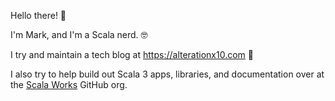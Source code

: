 Hello there! 👋

I'm Mark, and I'm a Scala nerd. 🤓

I try and maintain a tech blog at https://alterationx10.com 📝

I also try to help build out Scala 3 apps, libraries, and documentation over at
the [Scala Works](https://github.com/scala-works) GitHub org.
